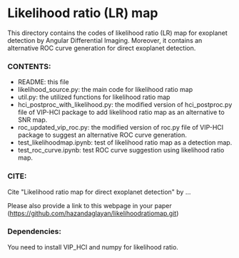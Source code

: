 # Likelihood ratio (LR) map

This directory contains the codes of likelihood ratio (LR) map for exoplanet detection by Angular Differential Imaging. Moreover, it contains an alternative ROC curve generation for direct exoplanet detection.

### CONTENTS:

* README: this file
* likelihood_source.py: the main code for likelihood ratio map
* util.py: the utilized functions for likelihood ratio map
* hci_postproc_with_likelihood.py: the modified version of hci_postproc.py file of VIP-HCI package to add likelihood ratio map as an alternative to SNR map.
* roc_updated_vip_roc.py: the modified version of roc.py file of VIP-HCI package to suggest an alternative ROC curve generation.
* test_likelihoodmap.ipynb: test of likelihood ratio map as a detection map.
* test_roc_curve.ipynb: test ROC curve suggestion using likelihood ratio map.

### CITE:
Cite "Likelihood ratio map for direct exoplanet detection" by ...

Please also provide a link to this webpage in your paper (https://github.com/hazandaglayan/likelihoodratiomap.git)

### Dependencies:
You need to install VIP_HCI and numpy for likelihood ratio. 

